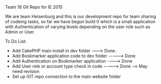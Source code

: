 Team 18 Git Repo for IE 2015

We are team Heisenburg and this is our development repo for team sharing of codeing tasks, so far we have begun build 0 which is a small application with Authentication of varying levels depending on the user role such as Admin or User.

To Do List:

* Add CakePHP main install in dev folder ---> Done.
* Add Bookmarker application code to dev folder -----> Done
* Add Authentication on Bookmarker application ----> Done
* Add User role or account type check in code -----> Done --> May need revision
* Set up GIT repo connection to the main website folder